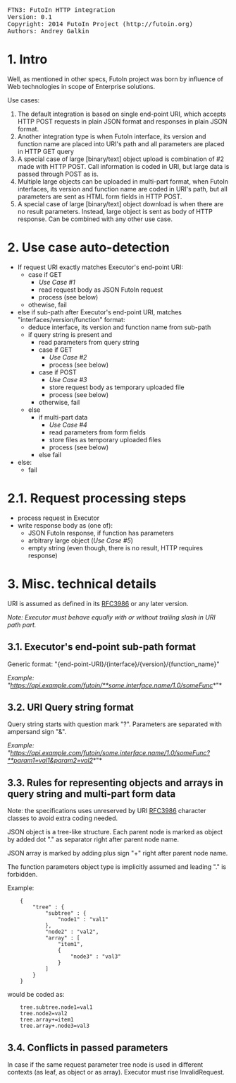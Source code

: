 <pre>
FTN3: FutoIn HTTP integration
Version: 0.1
Copyright: 2014 FutoIn Project (http://futoin.org)
Authors: Andrey Galkin
</pre>

# 1. Intro

Well, as mentioned in other specs, FutoIn project was born by influence
of Web technologies in scope of Enterprise solutions.

Use cases:

1. The default integration is based on single end-point URI, which
    accepts HTTP POST requests in plain JSON format and responses in plain
    JSON format.
2. Another integration type is when FutoIn interface, its version and
    function name are placed into URI's path and all parameters are placed
    in HTTP GET query
3. A special case of large [binary/text] object upload is combination of
    #2 made with HTTP POST. Call information is coded in URI, but large
    data is passed through POST as is.
4. Multiple large objects can be uploaded in multi-part format, when
    FutoIn interfaces, its version and function name are coded in URI's
    path, but all parameters are sent as HTML form fields in HTTP POST.
5. A special case of large [binary/text] object download is when there
    are no result parameters. Instead, large object is sent as body
    of HTTP response. Can be combined with any other use case.



# 2. Use case auto-detection

* If request URI exactly matches Executor's end-point URI:
    * case if GET
        * *Use Case #1*
        * read request body as JSON FutoIn request
        * process (see below)
    * othewise, fail
* else if sub-path after Executor's end-point URI, matches "interfaces/version/function" format:
    * deduce interface, its version and function name from sub-path
    * if query string is present and 
        * read parameters from query string
        * case if GET
            * *Use Case #2*
            * process (see below)
        * case if POST
            * *Use Case #3*
            * store request body as temporary uploaded file
            * process (see below)
        * otherwise, fail
    * else
        * if multi-part data
            * *Use Case #4*
            * read parameters from form fields
            * store files as temporary uploaded files
            * process (see below)
        * else fail
* else:
    * fail

# 2.1. Request processing steps

* process request in Executor
* write response body as (one of):
    * JSON FutoIn response, if function has parameters
    * arbitrary large object (*Use Case #5*)
    * empty string (even though, there is no result, HTTP requires response)


# 3. Misc. technical details

URI is assumed as defined in its [RFC3986][] or any later version.

*Note: Executor must behave equally with or without trailing slash in URI path part.*

## 3.1. Executor's end-point sub-path format

Generic format: "{end-point-URI}/{interface}/{version}/{function_name}"

*Example: "https://api.example.com/futoin/**some.interface.name/1.0/someFunc**"*


## 3.2. URI Query string format

Query string starts with question mark "?". Parameters are separated with ampersand sign "&".

*Example: "https://api.example.com/futoin/some.interface.name/1.0/someFunc?**param1=val1&param2=val2**"*

## 3.3. Rules for representing objects and arrays in query string and multi-part form data

Note: the specifications uses unreserved by URI [RFC3986][] character classes to avoid extra coding needed.

JSON object is a tree-like structure. Each parent node is marked as object by added 
dot "." as separator right after parent node name.

JSON array is marked by adding plus sign "+" right after parent node name.

The function parameters object type is implicitly assumed and leading "." is forbidden.

Example:

        {
            "tree" : {
                "subtree" : {
                    "node1" : "val1"
                },
                "node2" : "val2",
                "array" : [
                    "item1",
                    {
                        "node3" : "val3"
                    }
                ]
            }
        }

would be coded as:

        tree.subtree.node1=val1
        tree.node2=val2
        tree.array+=item1
        tree.array+.node3=val3


## 3.4. Conflicts in passed parameters

In case if the same request parameter tree node is used in different contexts
(as leaf, as object or as array). Executor must rise InvalidRequest.



[RFC3986]: http://www.ietf.org/rfc/rfc3986.txt "Uniform Resource Identifier (URI): Generic Syntax"
